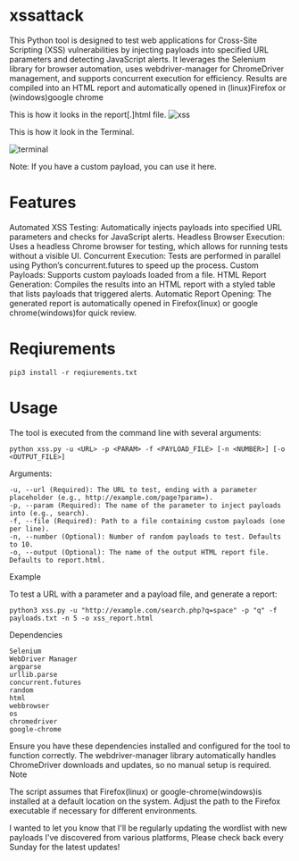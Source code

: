 # xssattack

This Python tool is designed to test web applications for Cross-Site Scripting (XSS) vulnerabilities by injecting payloads into specified URL parameters and detecting JavaScript alerts. It leverages the Selenium library for browser automation, uses webdriver-manager for ChromeDriver management, and supports concurrent execution for efficiency. Results are compiled into an HTML report and automatically opened in (linux)Firefox or (windows)google chrome

This is how it looks in the report[.]html file.
![xss](https://github.com/user-attachments/assets/495f36f8-01fe-434e-a01f-3a822c0c2dd0)

This is how it look in the Terminal.

![terminal](https://github.com/user-attachments/assets/c696b69d-6a34-45cd-a5ba-b6daa3d9f2d2)

Note: If you have a custom payload, you can use it here.

# Features

Automated XSS Testing: Automatically injects payloads into specified URL parameters and checks for JavaScript alerts.
Headless Browser Execution: Uses a headless Chrome browser for testing, which allows for running tests without a visible UI.
Concurrent Execution: Tests are performed in parallel using Python’s concurrent.futures to speed up the process.
Custom Payloads: Supports custom payloads loaded from a file.
HTML Report Generation: Compiles the results into an HTML report with a styled table that lists payloads that triggered alerts.
Automatic Report Opening: The generated report is automatically opened in Firefox(linux) or google chrome(windows)for quick review.

# Reqiurements

    pip3 install -r reqiurements.txt

# Usage

The tool is executed from the command line with several arguments:

    python xss.py -u <URL> -p <PARAM> -f <PAYLOAD_FILE> [-n <NUMBER>] [-o <OUTPUT_FILE>]
Arguments:

    -u, --url (Required): The URL to test, ending with a parameter placeholder (e.g., http://example.com/page?param=).
    -p, --param (Required): The name of the parameter to inject payloads into (e.g., search).
    -f, --file (Required): Path to a file containing custom payloads (one per line).
    -n, --number (Optional): Number of random payloads to test. Defaults to 10.
    -o, --output (Optional): The name of the output HTML report file. Defaults to report.html.

Example

To test a URL with a parameter and a payload file, and generate a report:

    python3 xss.py -u "http://example.com/search.php?q=space" -p "q" -f payloads.txt -n 5 -o xss_report.html

Dependencies

    Selenium
    WebDriver Manager
    argparse
    urllib.parse
    concurrent.futures
    random
    html
    webbrowser
    os
    chromedriver
    google-chrome

Ensure you have these dependencies installed and configured for the tool to function correctly. The webdriver-manager library automatically handles ChromeDriver downloads and updates, so no manual setup is required.
Note

The script assumes that Firefox(linux) or google-chrome(windows)is installed at a default location on the system. Adjust the path to the Firefox executable if necessary for different environments.

I wanted to let you know that I'll be regularly updating the wordlist with new payloads I've discovered from various platforms, Please check back every Sunday for the latest updates!
